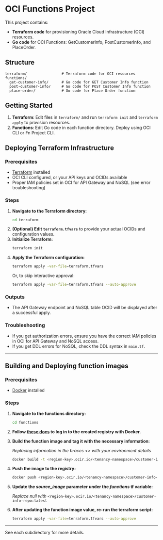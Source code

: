 # OCI Functions Project

This project contains:
- **Terraform code** for provisioning Oracle Cloud Infrastructure (OCI) resources.
- **Go code** for OCI Functions: GetCustomerInfo, PostCustomerInfo, and PlaceOrder.

## Structure
```
terraform/                # Terraform code for OCI resources
functions/
  get-customer-info/      # Go code for GET Customer Info function
  post-customer-info/     # Go code for POST Customer Info function
  place-order/            # Go code for Place Order function
```

## Getting Started
1. **Terraform**: Edit files in `terraform/` and run `terraform init` and `terraform apply` to provision resources.
2. **Functions**: Edit Go code in each function directory. Deploy using OCI CLI or Fn Project CLI.

## Deploying Terraform Infrastructure

### Prerequisites
- [Terraform](https://www.terraform.io/downloads.html) installed
- OCI CLI configured, or your API keys and OCIDs available
- Proper IAM policies set in OCI for API Gateway and NoSQL (see error troubleshooting)

### Steps
1. **Navigate to the Terraform directory:**
   ```sh
   cd terraform
   ```
2. **(Optional) Edit `terraform.tfvars`** to provide your actual OCIDs and configuration values.
3. **Initialize Terraform:**
   ```sh
   terraform init
   ```
4. **Apply the Terraform configuration:**
   ```sh
   terraform apply -var-file=terraform.tfvars
   ```
   Or, to skip interactive approval:
   ```sh
   terraform apply -var-file=terraform.tfvars --auto-approve
   ```

### Outputs
- The API Gateway endpoint and NoSQL table OCID will be displayed after a successful apply.
### Troubleshooting
- If you get authorization errors, ensure you have the correct IAM policies in OCI for API Gateway and NoSQL access.
- If you get DDL errors for NoSQL, check the DDL syntax in `main.tf`.

---
## Building and Deploying function images
### Prerequisites 
- [Docker](https://docs.docker.com/engine/install/) installed

### Steps
1. **Navigate to the functions directory:**
   ```sh
   cd functions
   ```
2. **Follow [these docs](https://docs.oracle.com/en-us/iaas/Content/Functions/Tasks/functionslogintoocir.htm) to log in to the created registry with Docker.**
3. **Build the function image and tag it with the necessary information:**
   
   *Replacing information in the braces <> with your environment details*
   ```sh
   docker build -t <region-key>.ocir.io/<tenancy-namespace>/customer-info-repo get-customer-info/
   ```
4. **Push the image to the registry:**
   ```sh
   docker push <region-key>.ocir.io/<tenancy-namespace>/customer-info-repo
   ```
5. **Update the *source_image* parameter under the *functions* tf variable:**

   *Replace null with* `<region-key>.ocir.io/<tenancy-namespace>/customer-info-repo:latest` 

6. **After updating the function image value, re-run the terraform script:**
   ```sh
   terraform apply -var-file=terraform.tfvars --auto-approve
   ```
---

See each subdirectory for more details. 